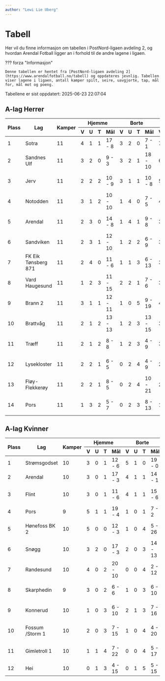 ```yaml
---
author: "Lewi Lie Uberg"
---
```


# Tabell

Her vil du finne informasjon om tabellen i PostNord-ligaen avdeling 2, og hvordan Arendal Fotball ligger an i forhold til de andre lagene i ligaen.

??? forza "Informasjon"

    Denne tabellen er hentet fra [PostNord-ligaen avdeling 2](https://www.arendalfotball.no/tabell) og oppdateres jevnlig. Tabellen viser lagene i ligaen, antall kamper spilt, seire, uavgjorte, tap, mål for, mål mot og poeng.

Tabellene er sist oppdatert: 2025-06-23 22:07:04

## A-lag Herrer

<table>
  <thead>
    <tr class="row-highlight">
      <th rowspan="2">Plass</th>
      <th rowspan="2">Lag</th>
      <th rowspan="2">Kamper</th>
      <th colspan="4">Hjemme</th>
      <th colspan="4">Borte</th>
      <th colspan="5">Total</th>
      <th rowspan="2">Poeng</th>
    </tr>
    <tr class="row-highlight">
      <th>V</th>
      <th>U</th>
      <th>T</th>
      <th>Mål</th>
      <th>V</th>
      <th>U</th>
      <th>T</th>
      <th>Mål</th>
      <th>V</th>
      <th>U</th>
      <th>T</th>
      <th>Mål</th>
      <th>Diff</th>
    </tr>
  </thead>
  <tbody>
    <tr>
      <td>1</td>
      <td>Sotra</td>
      <td>11</td>
      <td>4</td>
      <td>1</td>
      <td>1</td>
      <td>17 - 8</td>
      <td>3</td>
      <td>2</td>
      <td>0</td>
      <td>7 - 1</td>
      <td>7</td>
      <td>3</td>
      <td>1</td>
      <td>24 - 9</td>
      <td>15</td>
      <td>24</td>
    </tr>
    <tr>
      <td>2</td>
      <td>Sandnes Ulf</td>
      <td>11</td>
      <td>3</td>
      <td>2</td>
      <td>0</td>
      <td>9 - 3</td>
      <td>3</td>
      <td>2</td>
      <td>1</td>
      <td>18 - 10</td>
      <td>6</td>
      <td>4</td>
      <td>1</td>
      <td>27 - 13</td>
      <td>14</td>
      <td>22</td>
    </tr>
    <tr>
      <td>3</td>
      <td>Jerv</td>
      <td>11</td>
      <td>2</td>
      <td>2</td>
      <td>2</td>
      <td>10 - 9</td>
      <td>3</td>
      <td>1</td>
      <td>1</td>
      <td>10 - 8</td>
      <td>5</td>
      <td>3</td>
      <td>3</td>
      <td>20 - 17</td>
      <td>3</td>
      <td>18</td>
    </tr>
    <tr>
      <td>4</td>
      <td>Notodden</td>
      <td>11</td>
      <td>3</td>
      <td>1</td>
      <td>2</td>
      <td>10 - 10</td>
      <td>1</td>
      <td>4</td>
      <td>0</td>
      <td>7 - 5</td>
      <td>4</td>
      <td>5</td>
      <td>2</td>
      <td>17 - 15</td>
      <td>2</td>
      <td>17</td>
    </tr>
    <tr class="row-highlight">
      <td>5</td>
      <td>Arendal</td>
      <td>11</td>
      <td>2</td>
      <td>3</td>
      <td>0</td>
      <td>14 - 8</td>
      <td>1</td>
      <td>4</td>
      <td>1</td>
      <td>9 - 8</td>
      <td>3</td>
      <td>7</td>
      <td>1</td>
      <td>23 - 16</td>
      <td>7</td>
      <td>16</td>
    </tr>
    <tr>
      <td>6</td>
      <td>Sandviken</td>
      <td>11</td>
      <td>2</td>
      <td>3</td>
      <td>1</td>
      <td>12 - 10</td>
      <td>1</td>
      <td>2</td>
      <td>2</td>
      <td>6 - 9</td>
      <td>3</td>
      <td>5</td>
      <td>3</td>
      <td>18 - 19</td>
      <td>-1</td>
      <td>14</td>
    </tr>
    <tr>
      <td>7</td>
      <td>FK Eik Tønsberg 871</td>
      <td>11</td>
      <td>2</td>
      <td>4</td>
      <td>0</td>
      <td>11 - 6</td>
      <td>1</td>
      <td>1</td>
      <td>3</td>
      <td>6 - 13</td>
      <td>3</td>
      <td>5</td>
      <td>3</td>
      <td>17 - 19</td>
      <td>-2</td>
      <td>14</td>
    </tr>
    <tr>
      <td>8</td>
      <td>Vard Haugesund</td>
      <td>11</td>
      <td>1</td>
      <td>2</td>
      <td>3</td>
      <td>11 - 15</td>
      <td>2</td>
      <td>2</td>
      <td>1</td>
      <td>7 - 6</td>
      <td>3</td>
      <td>4</td>
      <td>4</td>
      <td>18 - 21</td>
      <td>-3</td>
      <td>13</td>
    </tr>
    <tr>
      <td>9</td>
      <td>Brann  2</td>
      <td>11</td>
      <td>3</td>
      <td>1</td>
      <td>1</td>
      <td>12 - 11</td>
      <td>1</td>
      <td>0</td>
      <td>5</td>
      <td>9 - 19</td>
      <td>4</td>
      <td>1</td>
      <td>6</td>
      <td>21 - 30</td>
      <td>-9</td>
      <td>13</td>
    </tr>
    <tr>
      <td>10</td>
      <td>Brattvåg</td>
      <td>11</td>
      <td>2</td>
      <td>1</td>
      <td>2</td>
      <td>13 - 13</td>
      <td>1</td>
      <td>2</td>
      <td>3</td>
      <td>13 - 15</td>
      <td>3</td>
      <td>3</td>
      <td>5</td>
      <td>26 - 28</td>
      <td>-2</td>
      <td>12</td>
    </tr>
    <tr>
      <td>11</td>
      <td>Træff</td>
      <td>11</td>
      <td>2</td>
      <td>1</td>
      <td>2</td>
      <td>8 - 8</td>
      <td>1</td>
      <td>2</td>
      <td>3</td>
      <td>4 - 9</td>
      <td>3</td>
      <td>3</td>
      <td>5</td>
      <td>12 - 17</td>
      <td>-5</td>
      <td>12</td>
    </tr>
    <tr>
      <td>12</td>
      <td>Lysekloster</td>
      <td>11</td>
      <td>2</td>
      <td>2</td>
      <td>1</td>
      <td>6 - 5</td>
      <td>0</td>
      <td>2</td>
      <td>4</td>
      <td>4 - 9</td>
      <td>2</td>
      <td>4</td>
      <td>5</td>
      <td>10 - 14</td>
      <td>-4</td>
      <td>10</td>
    </tr>
    <tr>
      <td>13</td>
      <td>Fløy-Flekkerøy</td>
      <td>11</td>
      <td>2</td>
      <td>2</td>
      <td>1</td>
      <td>8 - 5</td>
      <td>0</td>
      <td>2</td>
      <td>4</td>
      <td>10 - 21</td>
      <td>2</td>
      <td>4</td>
      <td>5</td>
      <td>18 - 26</td>
      <td>-8</td>
      <td>10</td>
    </tr>
    <tr>
      <td>14</td>
      <td>Pors</td>
      <td>11</td>
      <td>1</td>
      <td>3</td>
      <td>2</td>
      <td>5 - 7</td>
      <td>0</td>
      <td>2</td>
      <td>3</td>
      <td>8 - 13</td>
      <td>1</td>
      <td>5</td>
      <td>5</td>
      <td>13 - 20</td>
      <td>-7</td>
      <td>8</td>
    </tr>
  </tbody>
</table>

## A-lag Kvinner

<table>
  <thead>
    <tr class="row-highlight">
      <th rowspan="2">Plass</th>
      <th rowspan="2">Lag</th>
      <th rowspan="2">Kamper</th>
      <th colspan="4">Hjemme</th>
      <th colspan="4">Borte</th>
      <th colspan="5">Total</th>
      <th rowspan="2">Poeng</th>
    </tr>
    <tr class="row-highlight">
      <th>V</th>
      <th>U</th>
      <th>T</th>
      <th>Mål</th>
      <th>V</th>
      <th>U</th>
      <th>T</th>
      <th>Mål</th>
      <th>V</th>
      <th>U</th>
      <th>T</th>
      <th>Mål</th>
      <th>Diff</th>
    </tr>
  </thead>
  <tbody>
    <tr>
      <td>1</td>
      <td>Strømsgodset</td>
      <td>10</td>
      <td>3</td>
      <td>0</td>
      <td>1</td>
      <td>12 - 6</td>
      <td>5</td>
      <td>1</td>
      <td>0</td>
      <td>19 - 0</td>
      <td>8</td>
      <td>1</td>
      <td>1</td>
      <td>31 - 6</td>
      <td>25</td>
      <td>25</td>
    </tr>
    <tr class="row-highlight">
      <td>2</td>
      <td>Arendal</td>
      <td>10</td>
      <td>3</td>
      <td>0</td>
      <td>1</td>
      <td>17 - 3</td>
      <td>4</td>
      <td>1</td>
      <td>1</td>
      <td>14 - 1</td>
      <td>7</td>
      <td>1</td>
      <td>2</td>
      <td>31 - 4</td>
      <td>27</td>
      <td>22</td>
    </tr>
    <tr>
      <td>3</td>
      <td>Flint</td>
      <td>10</td>
      <td>3</td>
      <td>0</td>
      <td>1</td>
      <td>11 - 6</td>
      <td>4</td>
      <td>1</td>
      <td>1</td>
      <td>15 - 6</td>
      <td>7</td>
      <td>1</td>
      <td>2</td>
      <td>26 - 12</td>
      <td>14</td>
      <td>22</td>
    </tr>
    <tr>
      <td>4</td>
      <td>Pors</td>
      <td>9</td>
      <td>5</td>
      <td>1</td>
      <td>1</td>
      <td>19 - 4</td>
      <td>1</td>
      <td>0</td>
      <td>1</td>
      <td>7 - 2</td>
      <td>6</td>
      <td>1</td>
      <td>2</td>
      <td>26 - 6</td>
      <td>20</td>
      <td>19</td>
    </tr>
    <tr>
      <td>5</td>
      <td>Hønefoss BK 2</td>
      <td>10</td>
      <td>5</td>
      <td>0</td>
      <td>0</td>
      <td>12 - 3</td>
      <td>1</td>
      <td>0</td>
      <td>4</td>
      <td>5 - 26</td>
      <td>6</td>
      <td>0</td>
      <td>4</td>
      <td>17 - 29</td>
      <td>-12</td>
      <td>18</td>
    </tr>
    <tr>
      <td>6</td>
      <td>Snøgg</td>
      <td>10</td>
      <td>3</td>
      <td>2</td>
      <td>0</td>
      <td>17 - 3</td>
      <td>2</td>
      <td>0</td>
      <td>3</td>
      <td>14 - 13</td>
      <td>5</td>
      <td>2</td>
      <td>3</td>
      <td>31 - 16</td>
      <td>15</td>
      <td>17</td>
    </tr>
    <tr>
      <td>7</td>
      <td>Randesund</td>
      <td>10</td>
      <td>4</td>
      <td>0</td>
      <td>2</td>
      <td>20 - 10</td>
      <td>0</td>
      <td>0</td>
      <td>4</td>
      <td>2 - 12</td>
      <td>4</td>
      <td>0</td>
      <td>6</td>
      <td>22 - 22</td>
      <td>0</td>
      <td>12</td>
    </tr>
    <tr>
      <td>8</td>
      <td>Skarphedin</td>
      <td>9</td>
      <td>3</td>
      <td>0</td>
      <td>2</td>
      <td>6 - 6</td>
      <td>1</td>
      <td>0</td>
      <td>3</td>
      <td>6 - 10</td>
      <td>4</td>
      <td>0</td>
      <td>5</td>
      <td>12 - 16</td>
      <td>-4</td>
      <td>12</td>
    </tr>
    <tr>
      <td>9</td>
      <td>Konnerud</td>
      <td>10</td>
      <td>1</td>
      <td>0</td>
      <td>3</td>
      <td>6 - 10</td>
      <td>2</td>
      <td>1</td>
      <td>3</td>
      <td>7 - 16</td>
      <td>3</td>
      <td>1</td>
      <td>6</td>
      <td>13 - 26</td>
      <td>-13</td>
      <td>10</td>
    </tr>
    <tr>
      <td>10</td>
      <td>Fossum /Storm 1</td>
      <td>10</td>
      <td>2</td>
      <td>0</td>
      <td>3</td>
      <td>7 - 15</td>
      <td>1</td>
      <td>0</td>
      <td>4</td>
      <td>4 - 20</td>
      <td>3</td>
      <td>0</td>
      <td>7</td>
      <td>11 - 35</td>
      <td>-24</td>
      <td>9</td>
    </tr>
    <tr>
      <td>11</td>
      <td>Gimletroll 1</td>
      <td>10</td>
      <td>1</td>
      <td>1</td>
      <td>4</td>
      <td>7 - 22</td>
      <td>0</td>
      <td>0</td>
      <td>4</td>
      <td>5 - 17</td>
      <td>1</td>
      <td>1</td>
      <td>8</td>
      <td>12 - 39</td>
      <td>-27</td>
      <td>4</td>
    </tr>
    <tr>
      <td>12</td>
      <td>Hei</td>
      <td>10</td>
      <td>0</td>
      <td>1</td>
      <td>3</td>
      <td>4 - 15</td>
      <td>0</td>
      <td>1</td>
      <td>5</td>
      <td>5 - 15</td>
      <td>0</td>
      <td>2</td>
      <td>8</td>
      <td>9 - 30</td>
      <td>-21</td>
      <td>2</td>
    </tr>
  </tbody>
</table>

